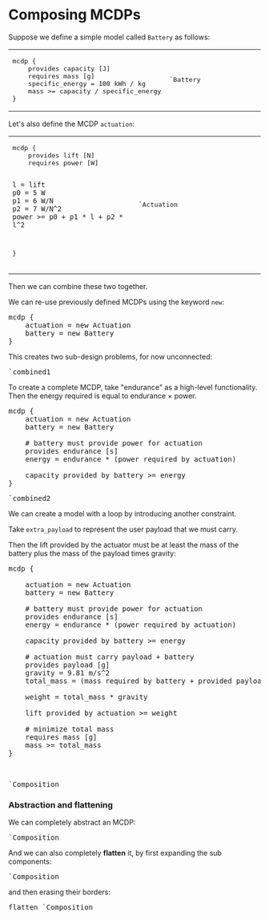 

# Composing MCDPs

Suppose we define a simple model called ``Battery`` as follows:

<table>
<tr><td width='50%'>
<pre class="mcdp" id='Battery' label='Battery.mcdp'>
mcdp {
	provides capacity [J]
	requires mass [g]
	specific_energy = 100 kWh / kg
	mass >= capacity / specific_energy
}
</pre>
</td>
<td>
<pre class='ndp_graph_templatized_labeled' direction='LR'>`Battery</pre>
</td>
</tr>
</table>

Let's also define the MCDP ``actuation``:

<table>
<tr><td  width='50%'>
<pre class="mcdp" id='Actuation' label='Actuation.mcdp'>
mcdp {
	provides lift [N]
	requires power [W]
	
	l = lift
	p0 = 5 W
	p1 = 6 W/N
	p2 = 7 W/N^2
	power >= p0 + p1 * l + p2 * l^2
}
</pre>
</td>
<td>
<pre class='ndp_graph_templatized_labeled' direction='LR'>`Actuation</pre>
</td>
</tr>
</table>


Then we can combine these two together.

We can re-use previously defined MCDPs using the 
keyword ``new``:

<pre class="mcdp" id='combined1'>
mcdp {	
	actuation = new Actuation
	battery = new Battery
}
</pre>

This creates two sub-design problems, for now unconnected:

<pre class='ndp_graph_enclosed' direction='LR'>`combined1</pre>

To create a complete MCDP, take "endurance" as a high-level
functionality. Then the energy required is equal to 
endurance &times; power. 

<pre class="mcdp" id='combined2'>
mcdp {	
	actuation = new Actuation
	battery = new Battery

	# battery must provide power for actuation
	provides endurance [s]	
	energy = endurance * (power required by actuation)

	capacity provided by battery >= energy
}
</pre>

<pre class='ndp_graph_enclosed' direction='LR'>`combined2</pre>

We can create a model with a loop by introducing another constraint.

Take ``extra_payload`` to represent the user payload that we must carry.

Then the lift provided by the actuator must be at least the mass
of the battery plus the mass of the payload times gravity:


<pre class="mcdp" id='composition' label='Composition.mcdp'>
mcdp {
	
	actuation = new Actuation
	battery = new Battery

	# battery must provide power for actuation
	provides endurance [s]	
	energy = endurance * (power required by actuation)

	capacity provided by battery >= energy

	# actuation must carry payload + battery
	provides payload [g]
	gravity = 9.81 m/s^2
	total_mass = (mass required by battery + provided payload)

	weight = total_mass * gravity

	lift provided by actuation >= weight

	# minimize total mass
	requires mass [g]
	mass >= total_mass
}


</pre>

<pre class='ndp_graph_enclosed' direction='LR'>`Composition</pre>

### Abstraction and flattening

We can completely abstract an MCDP:

<pre class='ndp_graph_templatized_labeled' direction='LR'>`Composition</pre>

And we can also completely **flatten** it, by first expanding 
the sub components:

<pre class='ndp_graph_expand' direction='LR'>`Composition</pre>

and then erasing their borders:

<pre class='ndp_graph_expand' direction='LR'>flatten `Composition</pre>


